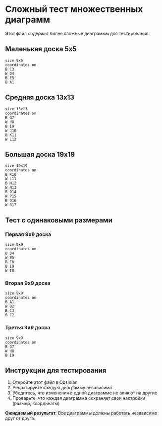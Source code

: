 # Сложный тест множественных диаграмм

Этот файл содержит более сложные диаграммы для тестирования.

## Маленькая доска 5x5

```goboard
size 5x5
coordinates on
B C3
W D4
B E5
B A1
```

## Средняя доска 13x13

```goboard
size 13x13
coordinates on
B G7
W H8
B I9
W J10
B K11
W L12
```

## Большая доска 19x19

```goboard
size 19x19
coordinates on
B K10
W L11
B M12
W N13
B O14
W P15
B Q16
W R17
```

## Тест с одинаковыми размерами

### Первая 9x9 доска

```goboard
size 9x9
coordinates on
B D4
W E5
B F6
B I9
W I8
```

### Вторая 9x9 доска

```goboard
size 9x9
coordinates on
B A1
W B2
B C3
B C2
```

### Третья 9x9 доска

```goboard
size 9x9
coordinates on
B G7
W H8
B I9
```

## Инструкции для тестирования

1. Откройте этот файл в Obsidian
2. Редактируйте каждую диаграмму независимо
3. Убедитесь, что изменения в одной диаграмме не влияют на другие
4. Проверьте, что каждая диаграмма сохраняет свои настройки (размер, координаты)

**Ожидаемый результат**: Все диаграммы должны работать независимо друг от друга.
